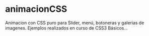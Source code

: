 # animacionCSS
Animacion con CSS puro para Slider, menú, botoneras y galerias de imagenes.
Ejemplos realizados en curso de CSS3 Básicos...

